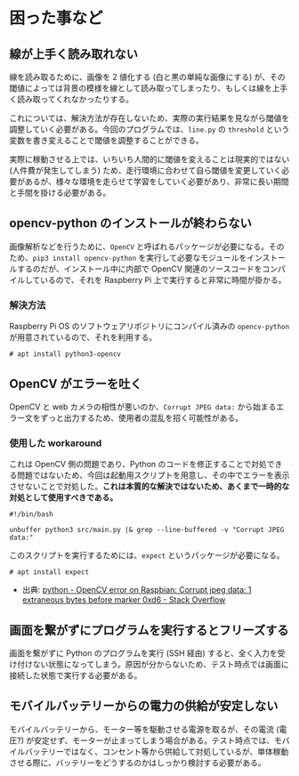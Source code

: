 # 困った事など

## 線が上手く読み取れない

線を読み取るために、画像を 2 値化する (白と黒の単純な画像にする) が、その閾値によっては背景の模様を線として読み取ってしまったり、もしくは線を上手く読み取ってくれなかったりする。

これについては、解決方法が存在しないため、実際の実行結果を見ながら閾値を調整していく必要がある。今回のプログラムでは、`line.py` の `threshold` という変数を書き変えることで閾値を調整することができる。

実際に稼動させる上では、いちいち人間的に閾値を変えることは現実的ではない (人件費が発生してしまう) ため、走行環境に合わせて自ら閾値を変更していく必要があるが、様々な環境を走らせて学習をしていく必要があり、非常に長い期間と手間を掛ける必要がある。

## opencv-python のインストールが終わらない

画像解析などを行うために、`OpenCV` と呼ばれるパッケージが必要になる。そのため、`pip3 install opencv-python` を実行して必要なモジュールをインストールするのだが、インストール中に内部で OpenCV 関連のソースコードをコンパイルしているので、それを Raspberry Pi 上で実行すると非常に時間が掛かる。

### 解決方法

Raspberry Pi OS のソフトウェアリポジトリにコンパイル済みの `opencv-python` が用意されているので、それを利用する。

```
# apt install python3-opencv
```

## OpenCV がエラーを吐く

OpenCV と web カメラの相性が悪いのか、`Corrupt JPEG data:` から始まるエラー文をずっと出力するため、使用者の混乱を招く可能性がある。

### 使用した workaround

これは OpenCV 側の問題であり、Python のコードを修正することで対処できる問題ではないため、今回は起動用スクリプトを用意し、その中でエラーを表示させないことで対処した。**これは本質的な解決ではないため、あくまで一時的な対処として使用すべきである。**

```
#!/bin/bash

unbuffer python3 src/main.py |& grep --line-buffered -v "Corrupt JPEG data:"
```

このスクリプトを実行するためには、`expect` というパッケージが必要になる。

```
# apt install expect
```

-   出典: [python - OpenCV error on Raspbian: Corrupt jpeg data: 1 extraneous bytes before marker 0xd6 - Stack Overflow](https://stackoverflow.com/questions/42931346/)

## 画面を繋がずにプログラムを実行するとフリーズする

画面を繋がずに Python のプログラムを実行 (SSH 経由) すると、全く入力を受け付けない状態になってしまう。原因が分からないため、テスト時点では画面に接続した状態で実行する必要がある。

## モバイルバッテリーからの電力の供給が安定しない

モバイルバッテリーから、モーター等を駆動させる電源を取るが、その電流 (電圧?) が安定せず、モーターが止まってしまう場合がある。テスト時点では、モバイルバッテリーではなく、コンセント等から供給して対処しているが、単体稼動させる際に、バッテリーをどうするのかはしっかり検討する必要がある。